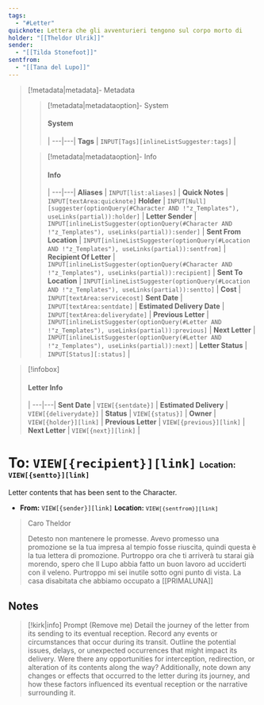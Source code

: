 ```yaml
---
tags:
  - "#Letter"
quicknote: Lettera che gli avventurieri tengono sul corpo morto di
holder: "[[Theldor Ulrik]]"
sender:
  - "[[Tilda Stonefoot]]"
sentfrom:
  - "[[Tana del Lupo]]"
---
```


> [!metadata|metadata]- Metadata 
>> [!metadata|metadataoption]- System
>> #### System
>>  |
>> ---|---|
> **Tags** | `INPUT[Tags][inlineListSuggester:tags]` |
>
>> [!metadata|metadataoption]- Info
>> #### Info
>>  |
>> ---|---|
>> **Aliases** | `INPUT[list:aliases]` |
>> **Quick Notes** |  `INPUT[textArea:quicknote]`
>> **Holder** | `INPUT[Null][suggester(optionQuery(#Character AND !"z_Templates"), useLinks(partial)):holder]` |
>> **Letter Sender** | `INPUT[inlineListSuggester(optionQuery(#Character AND !"z_Templates"), useLinks(partial)):sender]` |
>> **Sent From Location** | `INPUT[inlineListSuggester(optionQuery(#Location AND !"z_Templates"), useLinks(partial)):sentfrom]` |
>> **Recipient Of Letter** | `INPUT[inlineListSuggester(optionQuery(#Character AND !"z_Templates"), useLinks(partial)):recipient]` |
>> **Sent To Location** | `INPUT[inlineListSuggester(optionQuery(#Location AND !"z_Templates"), useLinks(partial)):sentto]` |
>> **Cost** |  `INPUT[textArea:servicecost]`
>> **Sent Date** |  `INPUT[textArea:sentdate]` |
>> **Estimated Delivery Date** |  `INPUT[textArea:deliverydate]` |
>> **Previous Letter** | `INPUT[inlineListSuggester(optionQuery(#Letter AND !"z_Templates"), useLinks(partial)):previous]` |
>> **Next Letter** | `INPUT[inlineListSuggester(optionQuery(#Letter AND !"z_Templates"), useLinks(partial)):next]` |
>> **Letter Status** | `INPUT[Status][:status]` |

> [!infobox]
> #### Letter Info
>  |
> ---|---|
> **Sent Date** | `VIEW[{sentdate}]` |
> **Estimated Delivery** | `VIEW[{deliverydate}]` |
> **Status** | `VIEW[{status}]` |
> **Owner** | `VIEW[{holder}][link]` |
> **Previous Letter** | `VIEW[{previous}][link]` |
> **Next Letter** | `VIEW[{next}][link]` |

# **To:** `VIEW[{recipient}][link]`  <span style="font-size: medium">**Location:** `VIEW[{sentto}][link]`</span> 
Letter contents that has been sent to the Character.

- **From:** `VIEW[{sender}][link]` <span style="font-size: small">**Location:** `VIEW[{sentfrom}][link]` </span> 

> Caro Theldor
> 
> Detesto non mantenere le promesse. Avevo promesso una promozione se la tua impresa al tempio fosse riuscita, quindi questa è la tua lettera di promozione. Purtroppo ora che ti arriverà tu starai già morendo, spero che Il Lupo abbia fatto un buon lavoro ad ucciderti con il veleno.
> Purtroppo mi sei inutile sotto ogni punto di vista. La casa disabitata che abbiamo occupato a [[PRIMALUNA]] 

## Notes

> [!kirk|info] Prompt (Remove me)
Detail the journey of the letter from its sending to its eventual reception. Record any events or circumstances that occur during its transit. Outline the potential issues, delays, or unexpected occurrences that might impact its delivery. Were there any opportunities for interception, redirection, or alteration of its contents along the way? Additionally, note down any changes or effects that occurred to the letter during its journey, and how these factors influenced its eventual reception or the narrative surrounding it.

